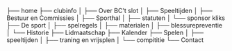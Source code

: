 ├── home
├── clubinfo
│   ├── Over BC't slot
│   ├── Speeltijden
│   ├── Bestuur en Commissies
│   ├── Sporthal
│   ├── statuten
│   └── sponsor kliks
├── De sport
│   ├── spelregels
│   ├── materialen
│   ├── blessurepreventie
│   └── Historie
├── Lidmaatschap
├── Kalender
├── Spelen
│   ├── speeltijden
│   ├── traning en vrijsplen
│   └── compititie
└── Contact
